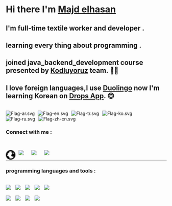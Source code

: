  # Hi there I'm [Majd elhasan](https://github.com/majd-elhasan)

 ## I'm full-time textile worker and developer .

 ##  learning every thing about programming .

 ## joined java_backend_development course presented by [Kodluyoruz](https://www.kodluyoruz.org/) team. 👨‍💻

 ## I love foreign languages,I use [Duolingo](https://play.google.com/store/apps/details?id=com.duolingo&hl=us&gl=US) now I'm learning Korean on [Drops App](https://play.google.com/store/apps/details?id=com.languagedrops.drops.international&hl=en_US&gl=DE). 😊

<br>

<img clear="left" style="margin-right: 10px" align="left" src="https://static.wikia.nocookie.net/duolingo/images/9/9a/Flag-ar.svg/revision/latest/smart/width/40/height/30?cb=20190630002850" alt="Flag-ar.svg" >
<img style="margin-right: 10px" align="left" src="https://static.wikia.nocookie.net/duolingo/images/3/39/Flag-en.svg/revision/latest/smart/width/40/height/30?cb=20160603164859" alt="Flag-en.svg">
<img style="margin-right: 10px" align="left" src="https://static.wikia.nocookie.net/duolingo/images/a/a1/Flag-tr.svg/revision/latest/smart/width/40/height/30?cb=20160603170330" alt="Flag-tr.svg">
<img style="margin-right: 10px" align="left" src="https://static.wikia.nocookie.net/duolingo/images/a/ad/Flag-ko.svg/revision/latest/smart/width/40/height/30?cb=20160603165551" alt="Flag-ko.svg" >
<img style="margin-right: 10px" align="left" src="https://static.wikia.nocookie.net/duolingo/images/5/52/Flag-ru.svg/revision/latest/smart/width/40/height/30?cb=20160603165913" alt="Flag-ru.svg">
<img style="margin-right: 10px" align="left" src="https://static.wikia.nocookie.net/duolingo/images/d/de/Flag-zh-cn.svg/revision/latest/smart/width/40/height/30?cb=20160603164511" alt="Flag-zh-cn.svg" >

<br>
<br>

 ### Connect with me : 
 <br>

 [<img align="left" style="margin-right: 10px" width="30px" src="https://raw.githubusercontent.com/iconic/open-iconic/master/svg/globe.svg">](https://github.com/majd-elhasan)
[<img align="left" style="margin-right: 10px" width="30px" src="https://cdn.jsdelivr.net/npm/simple-icons@v3/icons/linkedin.svg">](https://www.linkedin.com/in/mecid-el-hasan/)
[<img align="left" style="margin-right: 10px" width="30px" src="https://cdn.jsdelivr.net/npm/simple-icons@3.13.0/icons/instagram.svg">](https://www.instagram.com/mecid_hasan_aga/?hl=en)
[<img align="left" style="margin-right: 10px" width="30px" src="https://cdn.jsdelivr.net/npm/simple-icons@3.13.0/icons/whatsapp.svg">](tel:++905355517164)

<br>
<hr>

### programming languages and tools  :
<br>
<img align="left" width=30 src="https://cdn.jsdelivr.net/gh/devicons/devicon/icons/csharp/csharp-original.svg" />

<img align="left" width=30 src="https://cdn.jsdelivr.net/gh/devicons/devicon/icons/java/java-original.svg" />

<img align="left" width=30 src="https://cdn.jsdelivr.net/gh/devicons/devicon/icons/html5/html5-plain-wordmark.svg" />

<img align="left" width=30 src="https://cdn.jsdelivr.net/gh/devicons/devicon/icons/css3/css3-plain-wordmark.svg" />

<img align="left" width=30 src="https://cdn.jsdelivr.net/gh/devicons/devicon/icons/javascript/javascript-original.svg" />

<br>
<br>
<img align="left" width=30 src="https://cdn.jsdelivr.net/gh/devicons/devicon/icons/vscode/vscode-original-wordmark.svg" />
<img align="left" width=30 src="https://cdn.jsdelivr.net/gh/devicons/devicon/icons/blender/blender-original.svg" />

<img align="left" width=30 src="https://cdn.jsdelivr.net/gh/devicons/devicon/icons/unity/unity-original.svg" />

<img align="left" width=30 src="https://cdn.jsdelivr.net/gh/devicons/devicon/icons/intellij/intellij-original.svg" />


